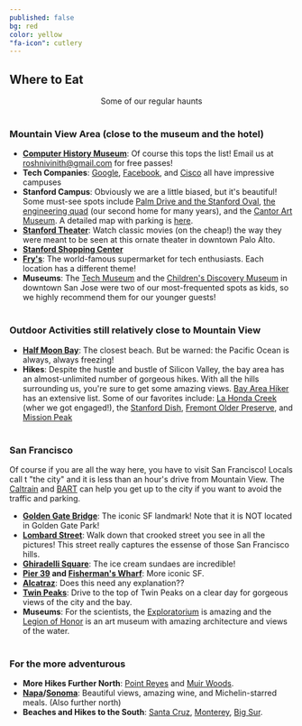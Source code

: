 ```yaml
---
published: false
bg: red
color: yellow
"fa-icon": cutlery
---
```























## Where to Eat

<center>Some of our regular haunts<br><br></center>

### Mountain View Area (close to the museum and the hotel) <br>
- **[Computer History Museum](http://www.computerhistory.org/)**:  Of course this tops the list!  Email us at roshnivinith@gmail.com for free passes! <br>
- **Tech Companies**:  [Google](https://goo.gl/maps/bPbgYhryxiN2), [Facebook](https://goo.gl/maps/KwvFRBggN9w), and [Cisco](https://goo.gl/maps/HTYtAzco5Vp) all have impressive campuses <br>
- **Stanford Campus**:  Obviously we are a little biased, but it's beautiful!  Some must-see spots include [Palm Drive and the Stanford Oval](https://goo.gl/maps/61bb2fPvPKF2), [the engineering quad](https://goo.gl/maps/uwP2sfPy46E2) (our second home for many years), and the [Cantor Art Museum](http://museum.stanford.edu/).  A detailed map with parking is [here](http://maps.stanford.edu/sites/all/lbre-shared/files/maps/files/shared/file/maps_records/Parking_And_Circulation_Map.pdf). <br>
- **[Stanford Theater](http://www.stanfordtheatre.org/)**:  Watch classic movies (on the cheap!) the way they were meant to be seen at this ornate theater in downtown Palo Alto.<br>
- **[Stanford Shopping Center](http://www.simon.com/mall/stanford-shopping-center)**<br>
- **[Fry's](http://www.frys.com/)**:  The world-famous supermarket for tech enthusiasts.  Each location has a different theme! <br>
- **Museums**:  The [Tech Museum](http://www.thetech.org/) and the [Children's Discovery Museum](https://www.cdm.org/) in downtown San Jose were two of our most-frequented spots as kids, so we highly recommend them for our younger guests!<br><br>

### Outdoor Activities still relatively close to Mountain View <br>
- **[Half Moon Bay](http://www.visithalfmoonbay.org/)**:  The closest beach.  But be warned:  the Pacific Ocean is always, always freezing!<br>
- **Hikes**:  Despite the hustle and bustle of Silicon Valley, the bay area has an almost-unlimited number of gorgeous hikes.  With all the hills surrounding us, you're sure to get some amazing views.  [Bay Area Hiker](http://bahiker.com/) has an extensive list.  Some of our favorites include:  [La Honda Creek](http://www.openspace.org/preserves/la-honda-creek) (wher we got engaged!), the [Stanford Dish](https://dish.stanford.edu/), [Fremont Older Preserve](http://www.openspace.org/preserves/fremont-older), and [Mission Peak](http://www.ebparks.org/parks/mission)<br><br>

### San Francisco <br>
Of course if you are all the way here, you have to visit San Francisco!  Locals call t "the city" and it is less than an hour's drive from Mountain View.  The [Caltrain](http://www.caltrain.com/) and [BART](https://www.bart.gov/) can help you get up to the city if you want to avoid the traffic and parking. <br>
- **[Golden Gate Bridge](http://www.goldengatebridge.org/)**:  The iconic SF landmark!  Note that it is NOT located in Golden Gate Park! <br>
- **[Lombard Street](https://goo.gl/maps/LZTFgtZYBDP2)**:  Walk down that crooked street you see in all the pictures!  This street really captures the essense of those San Francisco hills.<br>
- **[Ghiradelli Square](http://www.ghirardellisq.com/)**:  The ice cream sundaes are incredible!<br>
- **[Pier 39](http://www.pier39.com/) and [Fisherman's Wharf](http://www.fishermanswharf.org/)**:  More iconic SF.<br>
- **[Alcatraz](http://www.nps.gov/alca/index.htm)**:  Does this need any explanation??<br>
- **[Twin Peaks](http://sfrecpark.org/destination/twin-peaks/)**:  Drive to the top of Twin Peaks on a clear day for gorgeous views of the city and the bay.<br>
- **Museums**:  For the scientists, the [Exploratorium](http://www.exploratorium.edu/) is amazing and the [Legion of Honor](http://legionofhonor.famsf.org/) is an art museum with amazing architecture and views of the water.<br><br>

### For the more adventurous <br>
- **More Hikes Further North**:  [Point Reyes](http://www.nps.gov/pore/index.htm) and [Muir Woods](http://www.nps.gov/muwo/index.htm).<br>
- **[Napa](http://www.visitnapavalley.com/)/[Sonoma](http://www.sonomacounty.com/)**:  Beautiful views, amazing wine, and Michelin-starred meals.  (Also further north)<br>
- **Beaches and Hikes to the South**:  [Santa Cruz](http://beachboardwalk.com/), [Monterey](http://www.monterey.com/), [Big Sur](http://www.bigsurcalifornia.org/).<br>
